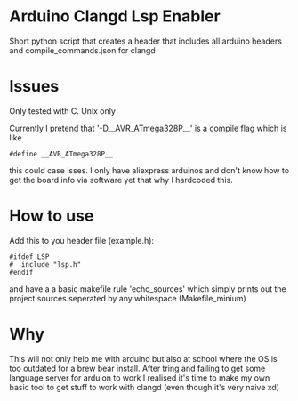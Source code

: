 # Arduino Clangd Lsp Enabler
Short python script that creates a header that includes all arduino headers and compile_commands.json for clangd

# Issues
Only tested with C.
Unix only

Currently I pretend that '-D__AVR_ATmega328P__' is a compile flag which is like 
```
#define __AVR_ATmega328P__
```
this could case isses. I only have aliexpress arduinos and don't know how to get the board info via software yet that why I hardcoded this.


# How to use 
Add this to you header file (example.h):
```
#ifdef LSP
#  include "lsp.h"
#endif
```
and have a a basic makefile rule 'echo_sources' which simply prints out the project sources seperated by any whitespace (Makefile_minium)


# Why
This will not only help me with arduino but also at school where the OS is too outdated for a brew bear install.
After tring and failing to get some language server for arduion to work I realised it's time to make my own basic tool to get stuff to work with clangd (even though it's very naive xd)

